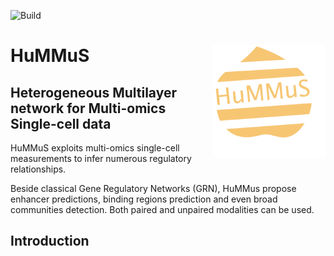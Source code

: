 ![Build](https://github.com/cantinilab/HuMMuS/____/badge.svg?branch=main)

# HuMMuS <img src="figures/hummus_logo.png" align="right" width="180"/>
## Heterogeneous Multilayer network for Multi-omics Single-cell data 

HuMMuS exploits multi-omics single-cell measurements to infer numerous regulatory relationships.


Beside classical Gene Regulatory Networks (GRN), HuMMus propose enhancer predictions, binding regions prediction and even broad communities detection.
Both paired and unpaired modalities can be used.

## Introduction



